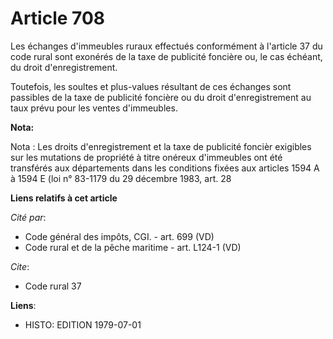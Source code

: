 # Article 708

Les échanges d'immeubles ruraux effectués conformément à l'article 37 du code rural sont exonérés de la taxe de publicité
foncière ou, le cas échéant, du droit d'enregistrement.

Toutefois, les soultes et plus-values résultant de ces échanges sont passibles de la taxe de publicité foncière ou du droit
d'enregistrement au taux prévu pour les ventes d'immeubles.

**Nota:**

Nota : Les droits d'enregistrement et la taxe de publicité foncièr exigibles sur les mutations de propriété à titre onéreux
d'immeubles ont été transférés aux départements dans les conditions fixées aux articles 1594 A à 1594 E (loi n° 83-1179 du 29
décembre 1983, art. 28

**Liens relatifs à cet article**

_Cité par_:

  - Code général des impôts, CGI. - art. 699 (VD)
  - Code rural et de la pêche maritime - art. L124-1 (VD)

_Cite_:

  - Code rural 37

**Liens**:

  - HISTO: EDITION 1979-07-01
